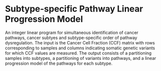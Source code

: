 # Subtype-specific Pathway Linear Progression Model

An integer linear program for simultaneous identification of cancer pathways, cancer subtyes and subtype-specific order of pathway dysregulation. The input is the Cancer Cell Fraction (CCF) matrix with rows corresponding to samples and columns indicating somatic genetic variants for which CCF values are measured. The output consists of a partitioning samples into subtypes, a partitioning of variants into pathways, and a linear progression model of the pathways for each subtype.

